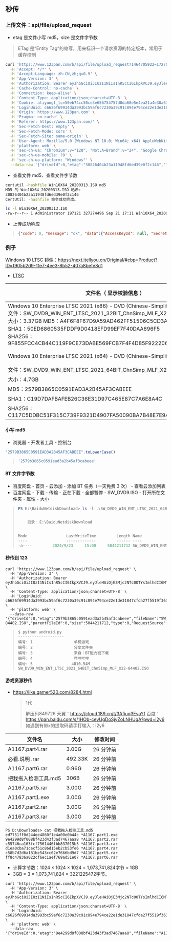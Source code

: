 ## 秒传

### 上传文件：api/file/upload_request

* etag 是文件小写 md5，size 是文件字节数

> ETag 是“Entity Tag”的缩写，用来标识一个请求资源的特定版本，常用于缓存控制

```sh
curl 'https://www.123pan.com/b/api/file/upload_request?1464705922=1727076233-323730-1816280494' \
  -H 'Accept: */*' \
  -H 'Accept-Language: zh-CN,zh;q=0.9' \
  -H 'App-Version: 3' \
  -H 'Authorization: Bearer eyJhbGciOiJIUzI1NiIsInR5cCI6IkpXVCJ9.eyJleHAiOjE3Mjc2NTc0OTYsImlhdCI6MTcyNzA1MjY5NiwiaWQiOjE4MTc4MzU4NDAsIm1haWwiOiIiLCJuaWNrbmFtZSI6IjE4ODEzNTM3ODA2Iiwic3VwcGVyIjpmYWxzZSwidXNlcm5hbWUiOjE4ODEzNTM3ODA2LCJ2IjowfQ.Uy11rRiuLeF6t9fGu0tF3F_mgphPKzbZfY0PDUmYw6s' \
  -H 'Cache-Control: no-cache' \
  -H 'Connection: keep-alive' \
  -H 'Content-Type: application/json;charset=UTF-8' \
  -H 'Cookie: aliyungf_tc=50eb74cc50ce3e656754757d8da68e5e4ea21a4e30a637ef38ab382c570da547; cna=6d2ab00b36354febbca01e7d5a58b87e; href=https%3A%2F%2Fwww.123pan.com%2F; uuid_0f998840-e2a7-11ee-b1ef-497292b8462b=3af8af06-9db4-4273-99b4-d48fa39feb9b; accessId=0f998840-e2a7-11ee-b1ef-497292b8462b; qimo_seosource_0=%E7%AB%99%E5%86%85; qimo_seokeywords_0=; qimo_seosource_0f998840-e2a7-11ee-b1ef-497292b8462b=%E7%AB%99%E5%86%85; qimo_seokeywords_0f998840-e2a7-11ee-b1ef-497292b8462b=; qimo_xstKeywords_0f998840-e2a7-11ee-b1ef-497292b8462b=; pageViewNum=3' \
  -H 'LoginUuid: c6626f69914da3993bc59af6c7230a39c91c894e794ce22e1de31847cfda27f5519f3637f2b6cfa36a3565030703e067' \
  -H 'Origin: https://www.123pan.com' \
  -H 'Pragma: no-cache' \
  -H 'Referer: https://www.123pan.com/' \
  -H 'Sec-Fetch-Dest: empty' \
  -H 'Sec-Fetch-Mode: cors' \
  -H 'Sec-Fetch-Site: same-origin' \
  -H 'User-Agent: Mozilla/5.0 (Windows NT 10.0; Win64; x64) AppleWebKit/537.36 (KHTML, like Gecko) Chrome/128.0.0.0 Safari/537.36' \
  -H 'platform: web' \
  -H 'sec-ch-ua: "Chromium";v="128", "Not;A=Brand";v="24", "Google Chrome";v="128"' \
  -H 'sec-ch-ua-mobile: ?0' \
  -H 'sec-ch-ua-platform: "Windows"' \
  --data-raw '{"driveId":0,"etag":"30826404b23a11948fd6ed39e0f2c146","fileName":"Win10X64_20200313_2.ISO","parentFileId":0,"size":327274496,"type":0,"RequestSource":null,"duplicate":0}'
```

* 查看文件 md5、查看文件字节数

```sh
certutil -hashfile Win10X64_20200313.ISO md5
MD5 的 Win10X64_20200313.ISO 哈希:
30826404b23a11948fd6ed39e0f2c146
CertUtil: -hashfile 命令成功完成。

ls -l Win10X64_20200313.ISO
-rw-r--r-- 1 Administrator 197121 327274496 Sep 21 17:11 Win10X64_20200313.ISO
```

* 上传成功响应

> ```json
> {"code": 0, "message": "ok", "data":{"AccessKeyId": null, "SecretAccessKey": null, "SessionToken": null, "Expiration": null, "Key": "", "Bucket": "", "FileId": 0, "Reuse": true, "Info":{"FileId": 11950763, "FileName": "Win10X64_20200313_2.ISO", "Type": 0, "Size": 327274496, "ContentType": "0", "S3KeyFlag": "1629389-0", "CreateAt": "2024-09-23T08:57:40.937834516+08:00", "UpdateAt": "2024-09-23T08:57:40.937834614+08:00", "Hidden": false, "Etag": "30826404b23a11948fd6ed39e0f2c146", "Status": 0, "ParentFileId": 0, "Category": 0, "PunishFlag": 0, "ParentName": "", "DownloadUrl": "", "AbnormalAlert": 1, "Trashed": false, "TrashedExpire": "", "TrashedAt": "", "StorageNode": "m11", "DirectLink": 0, "AbsPath": "", "PinYin": "win10x64202003132iso", "PreviewType": 0, "BusinessType": 0, "Thumbnail": "", "Operable": false, "StarredStatus": 0, "HighLight": ""}, "UploadId": "", "DownloadUrl": "", "StorageNode": "", "EndPoint": "", "UploadFileStatus": 0, "SliceSize": "33554432"}}
> ```

### 例子

Windows 10 LTSC 镜像：https://next.itellyou.cn/Original/#cbp=Product?ID=f905b2d9-11e7-4ee3-8b52-407a8befe8d1

- [LTSC](https://next.itellyou.cn/Original/#tabbox-bd18e118-fae7-4715-b4d6-113beddb1cf0)

| 文件名（ 显示校验信息 ）                                     |  发布时间  |            ED2K             |             BT              |
| ------------------------------------------------------------ | :--------: | :-------------------------: | :-------------------------: |
| Windows 10 Enterprise LTSC 2021 (x86) - DVD (Chinese-Simplified) <br> 文件：SW_DVD9_WIN_ENT_LTSC_2021_32BIT_ChnSimp_MLF_X22-84401.ISO <br/> 大小：3.37GB MD5：A4F6F8F67D9A59AD462FF51506C5CD3A <br/> SHA1：50ED6860535FDDF9D0418EFD99EF7F40DAA696F5 <br/> SHA256：9F855FCC4CB44C119F9CE73DABE569FCB7F4F4D85F922206BF2E108116A34F25 | 2021-11-17 | [复制](javascript:void(0);) | [复制](javascript:void(0);) |
| Windows 10 Enterprise LTSC 2021 (x64) - DVD (Chinese-Simplified) | 2021-11-17 | [复制](javascript:void(0);) | [复制](javascript:void(0);) |
| 文件：SW_DVD9_WIN_ENT_LTSC_2021_64BIT_ChnSimp_MLF_X22-84402.ISO |            |                             |                             |
| 大小：4.7GB                                                  |            |                             |                             |
| MD5：2579B3865C0591EAD3A2B45AF3CABEEE                        |            |                             |                             |
| SHA1：C19D7DAFBAFEB26C36E31D97C465E87C7A6E8A4C               |            |                             |                             |
| SHA256：C117C5DDBC51F315C739F9321D4907FA50090BA7B48E7E9A2D173D49EF2F73A3 |            |                             |                             |

#### 小写 md5

* 浏览器 - 开发者工具 - 控制台

```js
"2579B3865C0591EAD3A2B45AF3CABEEE".toLowerCase()
```

> ```js
> '2579b3865c0591ead3a2b45af3cabeee'
> ```

#### BT 文件字节数

* 百度网盘 - 首页 - 云添加 - 添加 BT 任务（一天免费 3 次） - 查看云添加列表
* 百度网盘 - 下载 - 传输 - 正在下载 - 全部暂停 - SW_DVD9.ISO - 打开所在文件夹 - 属性 - 大小

> ```powershell
> PS E:\BaiduNetdiskDownload> ls -l .\SW_DVD9_WIN_ENT_LTSC_2021_64BIT_ChnSimp_MLF_X22-84402.ISO.baiduyun.p.downloading
> 
> 
>     目录: E:\BaiduNetdiskDownload
> 
> 
> Mode                 LastWriteTime         Length Name
> ----                 -------------         ------ ----
> -a----         2024/9/23     15:00     5044211712 SW_DVD9_WIN_ENT_LTSC_2021_64BIT_ChnSimp_MLF_X22-84402.ISO.baiduyun.p.downloading
> ```

#### 秒传到 123

```shell
curl 'https://www.123pan.com/b/api/file/upload_request' \
  -H 'App-Version: 3' \
  -H 'Authorization: Bearer eyJhbGciOiJIUzI1NiIsInR5cCI6IkpXVCJ9.eyJleHAiOjE3Mjc2NTc0OTYsImlhdCI6MTcyNzA1MjY5NiwiaWQiOjE4MTc4MzU4NDAsIm1haWwiOiIiLCJuaWNrbmFtZSI6IjE4ODEzNTM3ODA2Iiwic3VwcGVyIjpmYWxzZSwidXNlcm5hbWUiOjE4ODEzNTM3ODA2LCJ2IjowfQ.Uy11rRiuLeF6t9fGu0tF3F_mgphPKzbZfY0PDUmYw6s' \
  -H 'Content-Type: application/json;charset=UTF-8' \
  -H 'LoginUuid: c6626f69914da3993bc59af6c7230a39c91c894e794ce22e1de31847cfda27f5519f3637f2b6cfa36a3565030703e067' \
  -H 'platform: web' \
  --data-raw '{"driveId":0,"etag":"2579b3865c0591ead3a2b45af3cabeee","fileName":"SW_DVD9_WIN_ENT_LTSC_2021_64BIT_ChnSimp_MLF_X22-84402.ISO","parentFileId":0,"size":5044211712,"type":0,"RequestSource":null,"duplicate":0}'
```

> ```shell
> $ python android.py
> --------------------
> 编号: 1                  单机游戏
> 编号: 2                  分享文件夹
> 编号: 3                  来自：BT磁力链下载
> 编号: 4                  哔哩哔哩
> 编号: 5                 4810.54M                 SW_DVD9_WIN_ENT_LTSC_2021_64BIT_ChnSimp_MLF_X22-84402.ISO
> ```

#### 游戏资源秒传

* https://like.gamer520.com/8284.html

  > 1代
  >
  > 解压码849726
  > 天翼：https://cloud.189.cn/t/3Afiuq3EvaYf
  > 百度：https://pan.baidu.com/s/1HOb-cevUgDoSjyZoLNHUgA?pwd=i2y6
  > 如遇到有带x的提取码请手打输入：i2y6

| 文件名               | 大小    | 修改时间  |
| -------------------- | ------- | --------- |
| A1167.part4.rar      | 3.00G   | 26 分钟前 |
| 必看.说明 .rar       | 492.33K | 26 分钟前 |
| A1167.part6.rar      | 0.96G   | 26 分钟前 |
| 把我拖入检测工具.md5 | 306B    | 26 分钟前 |
| A1167.part5.rar      | 3.00G   | 26 分钟前 |
| A1167.part1.exe      | 3.00G   | 26 分钟前 |
| A1167.part2.rar      | 3.00G   | 26 分钟前 |
| A1167.part3.rar      | 3.00G   | 26 分钟前 |

```shell
PS D:\Downloads> cat 把我拖入检测工具.md5
ed7751ff0d244ee4860f1e4a00e0b44c *A1167.part1.exe
9e4299d8f008bf423d43f3ad7467aaa8 *A1167.part2.rar
c55746ca163fcf7561446fbb837015b3 *A1167.part3.rar
d1ea0cba71cecf51c86d15eb2cb53fe6 *A1167.part4.rar
c58b7d2d6a181be543cc62e7666bd9d7 *A1167.part5.rar
ff8c47836a022cf6ec1aef769ad51e07 *A1167.part6.rar
```

* 计算字节数：1024 × 1024 × 1024 = 1,073,741,824字节 = 1GB
*  3GB = 3 × 1,073,741,824 = 3221225472字节。

```shell
curl 'https://www.123pan.com/b/api/file/upload_request' \
  -H 'App-Version: 3' \
  -H 'Authorization: Bearer eyJhbGciOiJIUzI1NiIsInR5cCI6IkpXVCJ9.eyJleHAiOjE3Mjc2NTc0OTYsImlhdCI6MTcyNzA1MjY5NiwiaWQiOjE4MTc4MzU4NDAsIm1haWwiOiIiLCJuaWNrbmFtZSI6IjE4ODEzNTM3ODA2Iiwic3VwcGVyIjpmYWxzZSwidXNlcm5hbWUiOjE4ODEzNTM3ODA2LCJ2IjowfQ.Uy11rRiuLeF6t9fGu0tF3F_mgphPKzbZfY0PDUmYw6s' \
  -H 'Content-Type: application/json;charset=UTF-8' \
  -H 'LoginUuid: c6626f69914da3993bc59af6c7230a39c91c894e794ce22e1de31847cfda27f5519f3637f2b6cfa36a3565030703e067' \
  -H 'platform: web' \
  --data-raw '{"driveId":0,"etag":"9e4299d8f008bf423d43f3ad7467aaa8","fileName":"A1167.part2.rar","parentFileId":0,"size":3221225472,"type":0,"RequestSource":null,"duplicate":0}'
```
